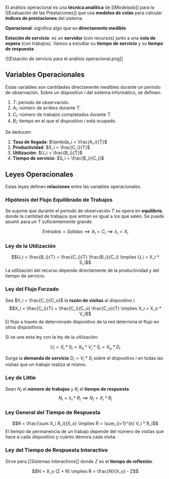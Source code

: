 El análisis operacional es una **técnica analítica** de [[Modelado]] para la [[Evaluación de las Prestaciones]] que usa **modelos de colas** para calcular **índices de prestaciones** del sistema.

**Operacional**: significa algo que es **directamente medible**.

**Estación de servicio**: es un **servidor** (con recursos) junto a una **cola de espera** (con trabajos). Vamos a estudiar su **tiempo de servicio** y su **tiempo de respuesta**.

![[Estación de servicio para el análisis operacional.png]]

## Variables Operacionales

Estas variables son cantidades directamente medibles durante un período de observación. Sobre un dispositivo $i$ del sistema informático, se definen:

1. $T$: período de observación.
2. $A_i$: número de arribos durante $T$.
3. $C_i$: número de trabajos completados durante $T$.
4. $B_i$: tiempo en el que el dispositivo $i$ está ocupado.

Se deducen:

1. **Tasa de llegada**: $\lambda_i = \frac{A_i}{T}$
2. **Productividad**: $X_i = \frac{C_i}{T}$
3. **Utilización**: $U_i = \frac{B_i}{T}$
4. **Tiempo de servicio**: $S_i = \frac{B_i}{C_i}$

## Leyes Operacionales

Estas leyes definen **relaciones** entre las variables operacionales.

### Hipótesis del Flujo Equilibrado de Trabajos

Se supone que durante el período de observación $T$ se opera en **equilibrio**, donde la cantidad de trabajos que entran es igual a los que salen. Se puede asumir para un $T$ suficientemente grande.

$$Entradas = Salidas \implies A_i = C_i \implies \lambda_i = X_i$$

### Ley de la Utilización

$$U_i = \frac{B_i}{T} = \frac{C_i}{T} \frac{B_i}{C_i} \implies U_i = X_i * S_i$$
La utilización del recurso depende directamente de la productividad y del tiempo de servicio.

### Ley del Flujo Forzado

Sea $V_i = \frac{C_i}{C_o}$ la **razón de visitas** al dispositivo $i$.
$$X_i = \frac{C_i}{T} = \frac{C_i}{C_o} \frac{C_o}{T} \implies X_i = X_o * V_i$$
El flujo a través de determinado dispositivo de la red determina el flujo en otros dispositivos.

Si se une esta ley con la ley de la utilización:

$$U_i = X_i * S_i = X_0 * V_i * S_i = X_o * D_i$$

Surge la **demanda de servicio** $D_i = V_i * S_i$ sobre el dispositivo $i$ en todas las visitas que un trabajo realiza al mismo.

### Ley de Little

Sean $N_i$ el **número de trabajos** y $R_i$ el **tiempo de respuesta**.
$$N_i = \lambda_i * R_i \implies N_i = X_i * R_i$$

### Ley General del Tiempo de Respuesta

$$R = \frac{\sum X_i R_i}{X_o} \implies R = \sum_{i=1}^{k} V_i * R_i$$
El tiempo de permanencia de un trabajo depende del número de visitas que hace a cada dispositivo y cuánto demora cada visita.

### Ley del Tiempo de Respuesta Interactivo

Sirve para [[Sistemas Interactivos]] donde $Z$ es el **tiempo de reflexión**.

$$N = X_o (Z + R) \implies R = \frac{N}{X_o} - Z$$
